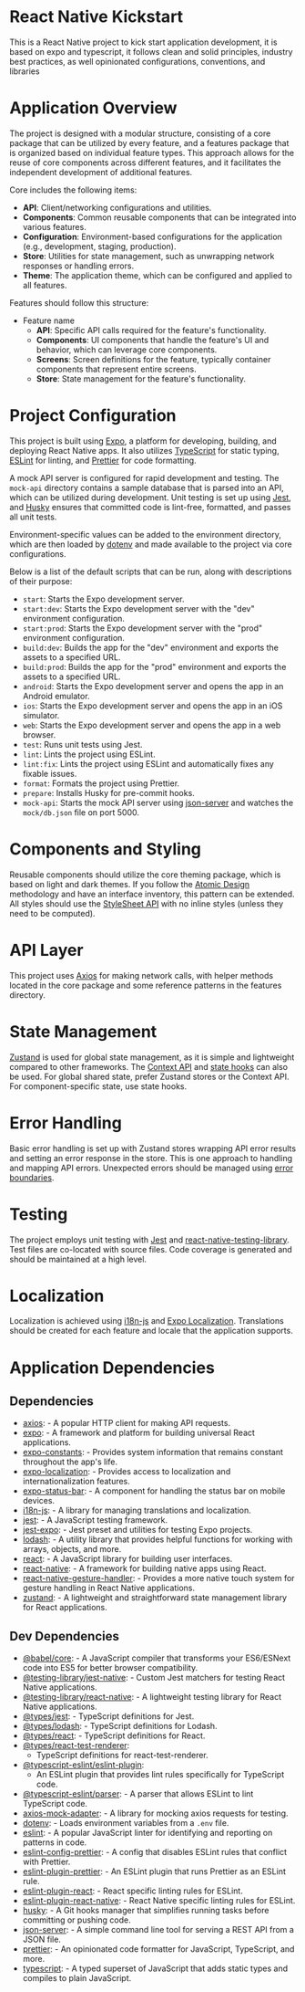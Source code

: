 # React Native Kickstart

This is a React Native project to kick start application development, it is based on expo and typescript, it follows
clean and solid principles, industry best practices, as well opinionated configurations, conventions, and libraries

# Application Overview

The project is designed with a modular structure, consisting of a core package that can be utilized by every feature,
and a features package that is organized based on individual feature types. This approach allows for the reuse of core
components across different features, and it facilitates the independent development of additional features.

Core includes the following items:

- **API**: Client/networking configurations and utilities.
- **Components**: Common reusable components that can be integrated into various features.
- **Configuration**: Environment-based configurations for the application (e.g., development, staging, production).
- **Store**: Utilities for state management, such as unwrapping network responses or handling errors.
- **Theme**: The application theme, which can be configured and applied to all features.

Features should follow this structure:

- Feature name
  - **API**: Specific API calls required for the feature's functionality.
  - **Components**: UI components that handle the feature's UI and behavior, which can leverage core components.
  - **Screens**: Screen definitions for the feature, typically container components that represent entire screens.
  - **Store**: State management for the feature's functionality.

# Project Configuration

This project is built using [Expo](https://expo.dev/), a platform for developing, building, and deploying React Native
apps. It also utilizes [TypeScript](https://www.typescriptlang.org/) for static typing, [ESLint](https://eslint.org/)
for linting, and [Prettier](https://prettier.io/) for code formatting.

A mock API server is configured for rapid development and testing. The `mock-api` directory contains a sample database that
is parsed into an API, which can be utilized during development. Unit testing is set up
using [Jest](https://jestjs.io/), and [Husky](https://typicode.github.io/husky) ensures that committed code is
lint-free, formatted, and passes all unit tests.

Environment-specific values can be added to the environment directory, which are then loaded
by [dotenv](https://www.npmjs.com/package/dotenv) and made available to the project via core configurations.

Below is a list of the default scripts that can be run, along with descriptions of their purpose:

- `start`: Starts the Expo development server.
- `start:dev`: Starts the Expo development server with the "dev" environment configuration.
- `start:prod`: Starts the Expo development server with the "prod" environment configuration.
- `build:dev`: Builds the app for the "dev" environment and exports the assets to a specified URL.
- `build:prod`: Builds the app for the "prod" environment and exports the assets to a specified URL.
- `android`: Starts the Expo development server and opens the app in an Android emulator.
- `ios`: Starts the Expo development server and opens the app in an iOS simulator.
- `web`: Starts the Expo development server and opens the app in a web browser.
- `test`: Runs unit tests using Jest.
- `lint`: Lints the project using ESLint.
- `lint:fix`: Lints the project using ESLint and automatically fixes any fixable issues.
- `format`: Formats the project using Prettier.
- `prepare`: Installs Husky for pre-commit hooks.
- `mock-api`: Starts the mock API server using [json-server](https://www.npmjs.com/package/json-server) and watches
  the `mock/db.json` file on port 5000.

# Components and Styling

Reusable components should utilize the core theming package, which is based on light and dark themes. If you follow
the [Atomic Design](https://bradfrost.com/blog/post/atomic-web-design/) methodology and have an interface inventory,
this pattern can be extended. All styles should use the [StyleSheet API](https://reactnative.dev/docs/stylesheet) with
no inline styles (unless they need to be computed).

# API Layer

This project uses [Axios](https://axios-http.com/) for making network calls, with helper methods located in the core
package and some reference patterns in the features directory.

# State Management

[Zustand](https://github.com/pmndrs/zustand) is used for global state management, as it is simple and lightweight
compared to other frameworks. The [Context API](https://react.dev/reference/react/useContext)
and [state hooks](https://react.dev/reference/react/useState) can also be used. For global shared state, prefer Zustand
stores or the Context API. For component-specific state, use state hooks.

# Error Handling

Basic error handling is set up with Zustand stores wrapping API error results and setting an error response in the
store. This is one approach to handling and mapping API errors. Unexpected errors should be managed
using [error boundaries](https://react.dev/reference/react/Component#catching-rendering-errors-with-an-error-boundary).

# Testing

The project employs unit testing with [Jest](https://jestjs.io/)
and [react-native-testing-library](https://callstack.github.io/react-native-testing-library/). Test files are co-located with source files. Code
coverage is generated and should be maintained at a high level.

# Localization

Localization is achieved using [i18n-js](https://github.com/fnando/i18n-js)
and [Expo Localization](https://docs.expo.dev/versions/latest/sdk/localization/). Translations should be created for
each feature and locale that the application supports.

# Application Dependencies

## Dependencies

- [axios](https://axios-http.com/): - A popular HTTP client for making API requests.
- [expo](https://expo.dev/): - A framework and platform for building universal React applications.
- [expo-constants](https://docs.expo.dev/versions/latest/sdk/constants/): - Provides system information that
  remains constant throughout the app's life.
- [expo-localization](https://docs.expo.dev/versions/latest/sdk/localization/): - Provides access to
  localization and internationalization features.
- [expo-status-bar](https://docs.expo.dev/versions/latest/sdk/status-bar/): - A component for handling the status
  bar on mobile devices.
- [i18n-js](https://github.com/fnando/i18n-js): - A library for managing translations and localization.
- [jest](https://jestjs.io/): - A JavaScript testing framework.
- [jest-expo](https://github.com/expo/expo/tree/master/packages/jest-expo): - Jest preset and utilities for
  testing Expo projects.
- [lodash](https://lodash.com/): - A utility library that provides helpful functions for working with arrays,
  objects, and more.
- [react](https://reactjs.org/): - A JavaScript library for building user interfaces.
- [react-native](https://reactnative.dev/): - A framework for building native apps using React.
- [react-native-gesture-handler](https://docs.swmansion.com/react-native-gesture-handler/docs/): - Provides a
  more native touch system for gesture handling in React Native applications.
- [zustand](https://github.com/pmndrs/zustand): - A lightweight and straightforward state management library for
  React applications.

## Dev Dependencies

- [@babel/core](https://babel.dev/): - A JavaScript compiler that transforms your ES6/ESNext code into ES5 for
  better browser compatibility.
- [@testing-library/jest-native](https://github.com/testing-library/jest-native): - Custom Jest matchers for
  testing React Native applications.
- [@testing-library/react-native](https://github.com/callstack/react-native-testing-library): - A lightweight
  testing library for React Native applications.
- [@types/jest](https://github.com/DefinitelyTyped/DefinitelyTyped/tree/master/types/jest): - TypeScript
  definitions for Jest.
- [@types/lodash](https://github.com/DefinitelyTyped/DefinitelyTyped/tree/master/types/lodash): - TypeScript
  definitions for Lodash.
- [@types/react](https://github.com/DefinitelyTyped/DefinitelyTyped/tree/master/types/react): - TypeScript
  definitions for React.
- [@types/react-test-renderer](https://github.com/DefinitelyTyped/DefinitelyTyped/tree/master/types/react-test-renderer):
  - TypeScript definitions for react-test-renderer.
- [@typescript-eslint/eslint-plugin](https://github.com/typescript-eslint/typescript-eslint/tree/main/packages/eslint-plugin):
  - An ESLint plugin that provides lint rules specifically for TypeScript code.
- [@typescript-eslint/parser](https://github.com/typescript-eslint/typescript-eslint/tree/main/packages/parser): - A
  parser that allows ESLint to lint TypeScript code.
- [axios-mock-adapter](https://github.com/ctimmerm/axios-mock-adapter): - A library for mocking axios requests
  for testing.
- [dotenv](https://github.com/motdotla/dotenv): - Loads environment variables from a `.env` file.
- [eslint](https://eslint.org/): - A popular JavaScript linter for identifying and reporting on patterns in
  code.
- [eslint-config-prettier](https://github.com/prettier/eslint-config-prettier): - A config that disables ESLint
  rules that conflict with Prettier.
- [eslint-plugin-prettier](https://github.com/prettier/eslint-plugin-prettier): - An ESLint plugin that runs
  Prettier as an ESLint rule.
- [eslint-plugin-react](https://github.com/yannickcr/eslint-plugin-react): - React specific linting rules for
  ESLint.
- [eslint-plugin-react-native](https://github.com/Intellicode/eslint-plugin-react-native): - React Native
  specific linting rules for ESLint.
- [husky](https://github.com/typicode/husky): - A Git hooks manager that simplifies running tasks before
  committing or pushing code.
- [json-server](https://github.com/typicode/json-server): - A simple command line tool for serving a REST API
  from a JSON file.
- [prettier](https://prettier.io/): - An opinionated code formatter for JavaScript, TypeScript, and more.
- [typescript](https://www.typescriptlang.org/): - A typed superset of JavaScript that adds static types and
  compiles to plain JavaScript.
